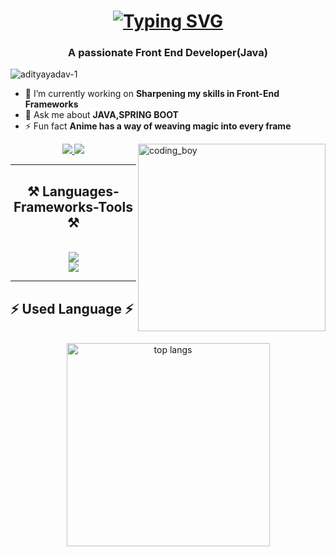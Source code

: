 <h1 align="center">
<a href="https://git.io/typing-svg"><img src="https://readme-typing-svg.demolab.com?font=Fira+Code&weight=500&size=22&pause=1000&color=092A75&center=true&vCenter=true&width=435&lines=Hi+There!+%F0%9F%91%8B;I'm+Aditya+Yadav+%F0%9F%91%A8%F0%9F%8F%BC%E2%80%8D%F0%9F%92%BB" alt="Typing SVG" /></a>
</h1>
<h3 align="center">A passionate Front End Developer(Java)</h3>

<p align="left"> <img src="https://komarev.com/ghpvc/?username=adityayadav-1&label=Profile%20views&color=0e75b6&style=flat" alt="adityayadav-1" /> </p>

- 🔭 I’m currently working on **Sharpening my skills in Front-End Frameworks**
- 💬 Ask me about **JAVA,SPRING BOOT**
- ⚡ Fun fact **Anime has a way of weaving magic into every frame**

<img align="right" alt="coding_boy" width="300" src="https://user-images.githubusercontent.com/55389276/140866485-8fb1c876-9a8f-4d6a-98dc-08c4981eaf70.gif">

  <div align="center"> 
  <a href="mailto:adi14yadav@gmail.com">
    <img src="https://img.shields.io/badge/Gmail-333333?style=for-the-badge&logo=gmail&logoColor=red" />
  </a>
  <a href="https://www.linkedin.com/in/yadav--aditya/" target="_blank">
    <img src="https://img.shields.io/badge/LinkedIn-0077B5?style=for-the-badge&logo=linkedin&logoColor=white" target="_blank" />
  </a>
</div>



<hr>
<h2 align="center">⚒️ Languages-Frameworks-Tools ⚒️</h2>
<br/>
<div align="center">
      <img src="https://skillicons.dev/icons?i=java,spring boot, py , cpp, mysql,hibernate"/> <br>
    <img src="https://skillicons.dev/icons?i=html,css,javascript,react,bootstrap,vscode,github,git"/>
   
</div>
<hr>
<h2 align="left">⚡ Used Language ⚡</h2>
<br>
<div align=center>
<img width=325 align="center" src="https://github-readme-stats-salesp07.vercel.app/api/top-langs/?username=AdityaYadav-1&hide=HTML&langs_count=8&layout=compact&theme=react&border_radius=10&size_weight=0.5&count_weight=0.5&exclude_repo=github-readme-stats" alt="top langs" />
</div>
